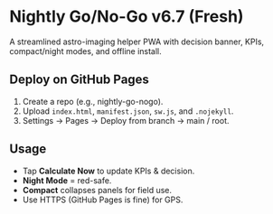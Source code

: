 # Nightly Go/No-Go v6.7 (Fresh)

A streamlined astro-imaging helper PWA with decision banner, KPIs, compact/night modes, and offline install.

## Deploy on GitHub Pages
1. Create a repo (e.g., nightly-go-nogo).
2. Upload `index.html`, `manifest.json`, `sw.js`, and `.nojekyll`.
3. Settings → Pages → Deploy from branch → main / root.

## Usage
- Tap **Calculate Now** to update KPIs & decision.
- **Night Mode** = red-safe.
- **Compact** collapses panels for field use.
- Use HTTPS (GitHub Pages is fine) for GPS.
